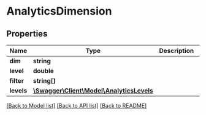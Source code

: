 # AnalyticsDimension

## Properties
Name | Type | Description | Notes
------------ | ------------- | ------------- | -------------
**dim** | **string** |  | 
**level** | **double** |  | 
**filter** | **string[]** |  | 
**levels** | [**\Swagger\Client\Model\AnalyticsLevels**](AnalyticsLevels.md) |  | 

[[Back to Model list]](../README.md#documentation-for-models) [[Back to API list]](../README.md#documentation-for-api-endpoints) [[Back to README]](../README.md)


